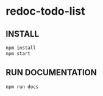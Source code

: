 # redoc-todo-list

## INSTALL

``` cmd
npm install
npm start
```

## RUN DOCUMENTATION

```
npm run docs
```

